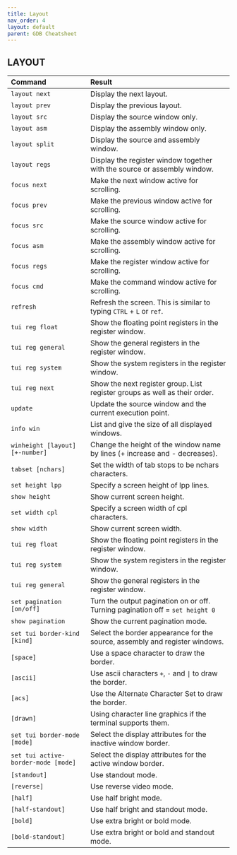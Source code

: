 ```yaml
---
title: Layout
nav_order: 4
layout: default
parent: GDB Cheatsheet
---
```


## **LAYOUT**

| Command                             | Result                                                                        |
| :---------------------------------- | :---------------------------------------------------------------------------- |
| `layout next`                       | Display the next layout.                                                      |
| `layout prev`                       | Display the previous layout.                                                  |
| `layout src`                        | Display the source window only.                                               |
| `layout asm`                        | Display the assembly window only.                                             |
| `layout split`                      | Display the source and assembly window.                                       |
| `layout regs`                       | Display the register window together with the source or assembly window.      |
| `focus next`                        | Make the next window active for scrolling.                                    |
| `focus prev`                        | Make the previous window active for scrolling.                                |
| `focus src`                         | Make the source window active for scrolling.                                  |
| `focus asm`                         | Make the assembly window active for scrolling.                                |
| `focus regs`                        | Make the register window active for scrolling.                                |
| `focus cmd`                         | Make the command window active for scrolling.                                 |
| `refresh`                           | Refresh the screen. This is similar to typing `CTRL` + `L` or `ref`.          |
| `tui reg float`                     | Show the floating point registers in the register window.                     |
| `tui reg general`                   | Show the general registers in the register window.                            |
| `tui reg system`                    | Show the system registers in the register window.                             |
| `tui reg next`                      | Show the next register group. List register groups as well as their order.    |
| `update`                            | Update the source window and the current execution point.                     |
| `info win`                          | List and give the size of all displayed windows.                              |
| `winheight [layout] [+-number]`     | Change the height of the window name by lines (+ increase and - decreases).   |
| `tabset [nchars]`                   | Set the width of tab stops to be nchars characters.                           |
| `set height lpp`                    | Specify a screen height of lpp lines.                                         |
| `show height`                       | Show current screen height.                                                   |
| `set width cpl`                     | Specify a screen width of cpl characters.                                     |
| `show width`                        | Show current screen width.                                                    |
| `tui reg float`                     | Show the floating point registers in the register window.                     |
| `tui reg system`                    | Show the system registers in the register window.                             |
| `tui reg general`                   | Show the general registers in the register window.                            |
| `set pagination [on/off]`           | Turn the output pagination on or off. Turning pagination off = `set height 0` |
| `show pagination`                   | Show the current pagination mode.                                             |
| `set tui border-kind [kind]`        | Select the border appearance for the source, assembly and register windows.   |
| `[space]`                           | Use a space character to draw the border.                                     |
| `[ascii]`                           | Use ascii characters `+`, `-` and `\|` to draw the border.                    |
| `[acs]`                             | Use the Alternate Character Set to draw the border.                           |
| `[drawn]`                           | Using character line graphics if the terminal supports them.                  |
| `set tui border-mode [mode]`        | Select the display attributes for the inactive window border.                 |
| `set tui active-border-mode [mode]` | Select the display attributes for the active window border.                   |
| `[standout]`                        | Use standout mode.                                                            |
| `[reverse]`                         | Use reverse video mode.                                                       |
| `[half]`                            | Use half bright mode.                                                         |
| `[half-standout]`                   | Use half bright and standout mode.                                            |
| `[bold]`                            | Use extra bright or bold mode.                                                |
| `[bold-standout]`                   | Use extra bright or bold and standout mode.                                   |